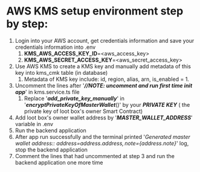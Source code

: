 # AWS KMS setup environment step by step:

1. Login into your AWS account, get credentials information and save your credentials information into .env
    1. **KMS_AWS_ACCESS_KEY_ID**=<aws_access_key>
    2. **KMS_AWS_SECRET_ACCESS_KEY**=<aws_secret_access_key>
2. Use AWS KMS to create a KMS key and manually add metadata of this key into kms_cmk table (in database)
    1. Metadata of KMS key include: id, region, alias, arn, is_enabled = 1.
3. Uncomment the lines after '_**//NOTE: uncomment and run first time init app**_' in kms.service.ts file
    1. Replace '_**add_private_key_manually**_' in '_**encryptPrivateKeyOfMasterWallet**_()' by your **_PRIVATE KEY_** (
       the private key of loot box's owner Smart Contract)
4. Add loot box's owner wallet address by '_**MASTER_WALLET_ADDRESS**_' variable in .env
5. Run the backend application
6. After app run successfully and the terminal printed '_Generated master wallet address:: address=${address.address},
   note=${address.note}_' log, stop the backend application
7. Comment the lines that had uncommented at step 3 and run the backend application one more time